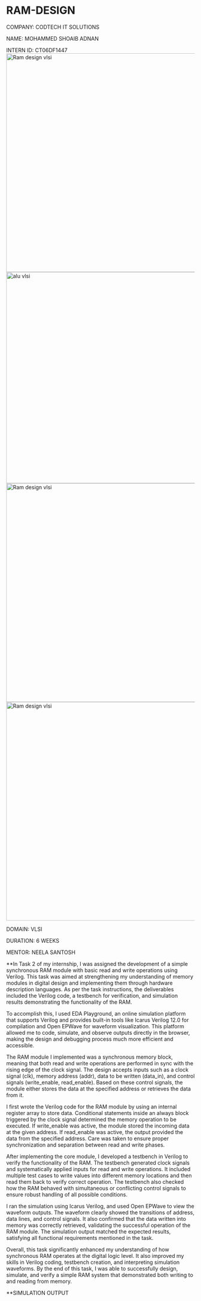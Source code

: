 # RAM-DESIGN
COMPANY: CODTECH IT SOLUTIONS

NAME: MOHAMMED SHOAIB ADNAN

INTERN ID: CT06DF1447<img width="1905" height="585" alt="Ram design vlsi" src="https://github.com/user-attachments/assets/1051ea30-7493-4edf-8b29-b12968742b8c" />
<img width="1897" height="565" alt="alu vlsi" src="https://github.com/user-attachments/assets/3e9baca2-3b95-4bb1-a380-b77b12ac07d9" />
<img width="1905" height="585" alt="Ram design vlsi" src="https://github.com/user-attachments/assets/76fd7689-7545-4054-bd39-2c285c48e694" />
<img width="1905" height="585" alt="Ram design vlsi" src="https://github.com/user-attachments/assets/759457a6-296d-46d1-a691-619b5688ef7c" />


DOMAIN: VLSI

DURATION: 6 WEEKS

MENTOR: NEELA SANTOSH

**In Task 2 of my internship, I was assigned the development of a simple synchronous RAM module with basic read and write operations using Verilog. This task was aimed at strengthening my understanding of memory modules in digital design and implementing them through hardware description languages. As per the task instructions, the deliverables included the Verilog code, a testbench for verification, and simulation results demonstrating the functionality of the RAM.

To accomplish this, I used EDA Playground, an online simulation platform that supports Verilog and provides built-in tools like Icarus Verilog 12.0 for compilation and Open EPWave for waveform visualization. This platform allowed me to code, simulate, and observe outputs directly in the browser, making the design and debugging process much more efficient and accessible.

The RAM module I implemented was a synchronous memory block, meaning that both read and write operations are performed in sync with the rising edge of the clock signal. The design accepts inputs such as a clock signal (clk), memory address (addr), data to be written (data_in), and control signals (write_enable, read_enable). Based on these control signals, the module either stores the data at the specified address or retrieves the data from it.

I first wrote the Verilog code for the RAM module by using an internal register array to store data. Conditional statements inside an always block triggered by the clock signal determined the memory operation to be executed. If write_enable was active, the module stored the incoming data at the given address. If read_enable was active, the output provided the data from the specified address. Care was taken to ensure proper synchronization and separation between read and write phases.

After implementing the core module, I developed a testbench in Verilog to verify the functionality of the RAM. The testbench generated clock signals and systematically applied inputs for read and write operations. It included multiple test cases to write values into different memory locations and then read them back to verify correct operation. The testbench also checked how the RAM behaved with simultaneous or conflicting control signals to ensure robust handling of all possible conditions.

I ran the simulation using Icarus Verilog, and used Open EPWave to view the waveform outputs. The waveform clearly showed the transitions of address, data lines, and control signals. It also confirmed that the data written into memory was correctly retrieved, validating the successful operation of the RAM module. The simulation output matched the expected results, satisfying all functional requirements mentioned in the task.

Overall, this task significantly enhanced my understanding of how synchronous RAM operates at the digital logic level. It also improved my skills in Verilog coding, testbench creation, and interpreting simulation waveforms. By the end of this task, I was able to successfully design, simulate, and verify a simple RAM system that demonstrated both writing to and reading from memory.

**SIMULATION OUTPUT
